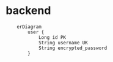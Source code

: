 # backend

```mermaid
    erDiagram
        user {
            Long id PK
            String username UK
            String encrypted_password
        }
``` 